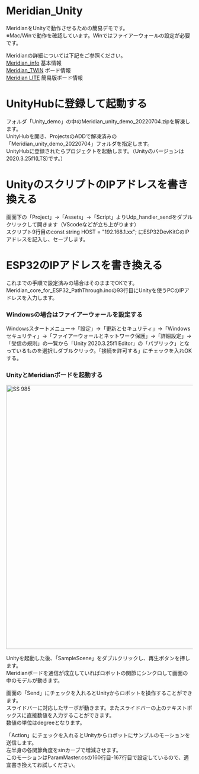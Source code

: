 # Meridian_Unity  
MeridianをUnityで動作させるための簡易デモです。  
※Mac/Winで動作を確認しています。Winではファイアーウォールの設定が必要です。  
  
Meridianの詳細については下記をご参照ください。  
[Meridian_info](https://ninagawa123.github.io/Meridian_info/) 基本情報  
[Meridian_TWIN](https://github.com/Ninagawa123/Meridian_TWIN) ボード情報  
[Meridian LITE](https://github.com/Ninagawa123/Meridian_LITE) 簡易版ボード情報  
  
#  UnityHubに登録して起動する  
フォルダ「Unity_demo」の中のMeridian_unity_demo_20220704.zipを解凍します。  
UnityHubを開き、ProjectsのADDで解凍済みの「Meridian_unity_demo_20220704」フォルダを指定します。  
UnityHubに登録されたらプロジェクトを起動します。（Unityのバージョンは2020.3.25f1(LTS)です。） 
  
#  UnityのスクリプトのIPアドレスを書き換える
画面下の「Project」→「Assets」→「Script」よりUdp_handler_sendをダブルクリックして開きます（VScodeなどが立ち上がります）  
スクリプト9行目のconst string HOST = "192.168.1.xx"; にESP32DevKitCのIPアドレスを記入し、セーブします。

#  ESP32のIPアドレスを書き換える
これまでの手順で設定済みの場合はそのままでOKです。
Meridian_core_for_ESP32_PathThrough.inoの93行目にUnityを使うPCのIPアドレスを入力します。

### Windowsの場合はファイアーウォールを設定する
Windowsスタートメニュー→「設定」→「更新とセキュリティ」→「Windowsセキュリティ」→「ファイアーウォールとネットワーク保護」→「詳細設定」→「受信の規則」の一覧から「Unity 2020.3.25f1 Editor」の「パブリック」となっているものを選択しダブルクリック。「接続を許可する」にチェックを入れOKする。

###  UnityとMeridianボードを起動する  
<img width="713" alt="SS 985" src="https://github.com/Ninagawa123/Meridian_Unity/assets/8329123/f9d9acb3-04d4-448b-be3d-c8904458f31e">  
  
Unityを起動した後、「SampleScene」をダブルクリックし、再生ボタンを押します。  
Meridianボードを通信が成立していればロボットの関節にシンクロして画面の中のモデルが動きます。  
  
画面の「Send」にチェックを入れるとUnityからロボットを操作することができます。  
スライドバーに対応したサーボが動きます。またスライドバーの上のテキストボックスに直接数値を入力することができます。  
数値の単位はdegreeとなります。  
  
「Action」にチェックを入れるとUnityからロボットにサンプルのモーションを送信します。  
左半身の各関節角度をsinカーブで増減させます。  
このモーションはParamMaster.csの160行目-167行目で設定しているので、適宜書き換えてお試しください。  
